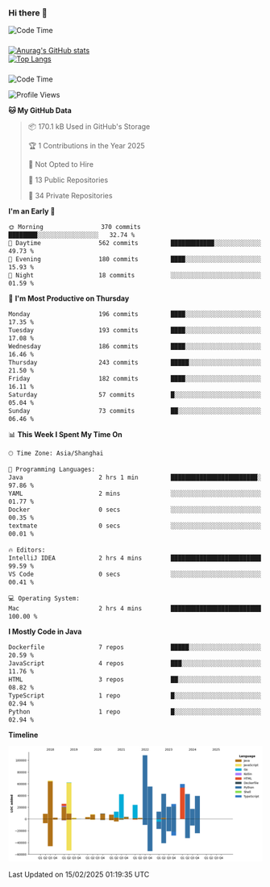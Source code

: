 ### Hi there 👋 

![Code Time](https://img.shields.io/endpoint?style=flat&url=https://codetime-api.datreks.com/badge/1061?logoColor=white%26project=%26recentMS=0%26showProject=false)

<!--
**Muyiafan/Muyiafan** is a ✨ _special_ ✨ repository because its `README.md` (this file) appears on your GitHub profile.

Here are some ideas to get you started:

- 🔭 I’m currently working on ...
- 🌱 I’m currently learning ...
- 👯 I’m looking to collaborate on ...
- 🤔 I’m looking for help with ...
- 💬 Ask me about ...
- 📫 How to reach me: ...
- 😄 Pronouns: ...
- ⚡ Fun fact: ...
-->

### 

[![Anurag's GitHub stats](https://github-readme-stats.vercel.app/api?username=Muyiafan)](https://github.com/anuraghazra/github-readme-stats)
<br>
[![Top Langs](https://github-readme-stats.vercel.app/api/top-langs/?username=Muyiafan)](https://github.com/anuraghazra/github-readme-stats)

### 

<!--START_SECTION:waka-->
![Code Time](http://img.shields.io/badge/Code%20Time-6%2C743%20hrs%2054%20mins-blue)

![Profile Views](http://img.shields.io/badge/Profile%20Views-0-blue)

**🐱 My GitHub Data** 

> 📦 170.1 kB Used in GitHub's Storage 
 > 
> 🏆 1 Contributions in the Year 2025
 > 
> 🚫 Not Opted to Hire
 > 
> 📜 13 Public Repositories 
 > 
> 🔑 34 Private Repositories 
 > 
**I'm an Early 🐤** 

```text
🌞 Morning                370 commits         ████████░░░░░░░░░░░░░░░░░   32.74 % 
🌆 Daytime                562 commits         ████████████░░░░░░░░░░░░░   49.73 % 
🌃 Evening                180 commits         ████░░░░░░░░░░░░░░░░░░░░░   15.93 % 
🌙 Night                  18 commits          ░░░░░░░░░░░░░░░░░░░░░░░░░   01.59 % 
```
📅 **I'm Most Productive on Thursday** 

```text
Monday                   196 commits         ████░░░░░░░░░░░░░░░░░░░░░   17.35 % 
Tuesday                  193 commits         ████░░░░░░░░░░░░░░░░░░░░░   17.08 % 
Wednesday                186 commits         ████░░░░░░░░░░░░░░░░░░░░░   16.46 % 
Thursday                 243 commits         █████░░░░░░░░░░░░░░░░░░░░   21.50 % 
Friday                   182 commits         ████░░░░░░░░░░░░░░░░░░░░░   16.11 % 
Saturday                 57 commits          █░░░░░░░░░░░░░░░░░░░░░░░░   05.04 % 
Sunday                   73 commits          ██░░░░░░░░░░░░░░░░░░░░░░░   06.46 % 
```


📊 **This Week I Spent My Time On** 

```text
🕑︎ Time Zone: Asia/Shanghai

💬 Programming Languages: 
Java                     2 hrs 1 min         ████████████████████████░   97.86 % 
YAML                     2 mins              ░░░░░░░░░░░░░░░░░░░░░░░░░   01.77 % 
Docker                   0 secs              ░░░░░░░░░░░░░░░░░░░░░░░░░   00.35 % 
textmate                 0 secs              ░░░░░░░░░░░░░░░░░░░░░░░░░   00.01 % 

🔥 Editors: 
IntelliJ IDEA            2 hrs 4 mins        █████████████████████████   99.59 % 
VS Code                  0 secs              ░░░░░░░░░░░░░░░░░░░░░░░░░   00.41 % 

💻 Operating System: 
Mac                      2 hrs 4 mins        █████████████████████████   100.00 % 
```

**I Mostly Code in Java** 

```text
Dockerfile               7 repos             █████░░░░░░░░░░░░░░░░░░░░   20.59 % 
JavaScript               4 repos             ███░░░░░░░░░░░░░░░░░░░░░░   11.76 % 
HTML                     3 repos             ██░░░░░░░░░░░░░░░░░░░░░░░   08.82 % 
TypeScript               1 repo              █░░░░░░░░░░░░░░░░░░░░░░░░   02.94 % 
Python                   1 repo              █░░░░░░░░░░░░░░░░░░░░░░░░   02.94 % 
```



**Timeline**

![Lines of Code chart](https://raw.githubusercontent.com/Muyiafan/Muyiafan/main/assets/bar_graph.png)


 Last Updated on 15/02/2025 01:19:35 UTC
<!--END_SECTION:waka-->
